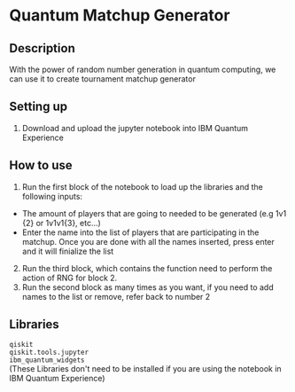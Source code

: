 # Quantum Matchup Generator
## Description
With the power of random number generation in quantum computing, we can use it to create tournament matchup generator
## Setting up
1. Download and upload the jupyter notebook into IBM Quantum Experience
## How to use
1. Run the first block of the notebook to load up the libraries and the following inputs:
  * The amount of players that are going to needed to be generated (e.g 1v1 {2} or 1v1v1{3}, etc...)
  * Enter the name into the list of players that are participating in the matchup. Once you are done with all the names inserted, press enter and it will finialize the list
2. Run the third block, which contains the function need to perform the action of RNG for block 2.
3. Run the second block as many times as you want, if you need to add names to the list or remove, refer back to number 2
## Libraries
 ``` qiskit ```<br>
 ``` qiskit.tools.jupyter ```<br>
 ``` ibm_quantum_widgets ```
<br>(These Libraries don't need to be installed if you are using the notebook in IBM Quantum Experience)
